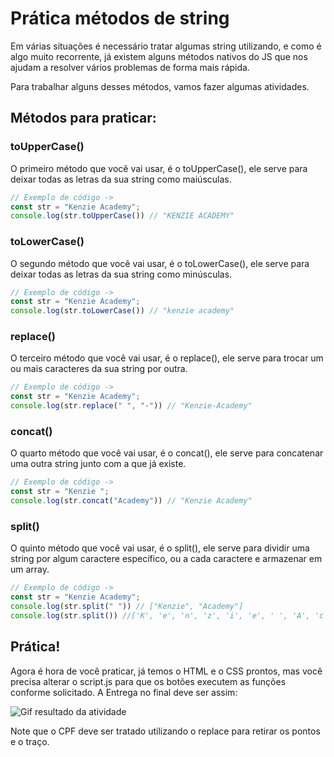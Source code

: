 <h1>Prática métodos de string</h1>

<p>
Em várias situações é necessário tratar algumas string utilizando, e como é algo muito recorrente,
já existem alguns métodos nativos do JS que nos ajudam a resolver vários problemas de forma mais rápida.
</p>

<p>
Para trabalhar alguns desses métodos, vamos fazer algumas atividades. 
</p>

<h2>Métodos para praticar:</h2>

<h3>toUpperCase()</h3>
<p>O primeiro método que você vai usar, é o toUpperCase(), ele serve para deixar todas as letras da sua string como maiúsculas.</p>

```javascript
// Exemplo de código ->
const str = "Kenzie Academy";
console.log(str.toUpperCase()) // "KENZIE ACADEMY"
```

<h3>toLowerCase()</h3>
<p>O segundo método que você vai usar, é o toLowerCase(), ele serve para deixar todas as letras da sua string como minúsculas.</p>

```javascript
// Exemplo de código ->
const str = "Kenzie Academy";
console.log(str.toLowerCase()) // "kenzie academy"
```

<h3>replace()</h3>
<p>O terceiro método que você vai usar, é o replace(), ele serve para trocar um ou mais caracteres da sua string por outra.</p>

```javascript
// Exemplo de código ->
const str = "Kenzie Academy";
console.log(str.replace(" ", "-")) // "Kenzie-Academy"
```

<h3>concat()</h3>
<p>O quarto método que você vai usar, é o concat(), ele serve para concatenar uma outra string junto com a que já existe.</p>

```javascript
// Exemplo de código ->
const str = "Kenzie ";
console.log(str.concat("Academy")) // "Kenzie Academy"
```

<h3>split()</h3>
<p>O quinto método que você vai usar, é o split(), ele serve para dividir uma string por algum caractere específico, ou a cada caractere e armazenar em um array.</p>

```javascript
// Exemplo de código ->
const str = "Kenzie Academy";
console.log(str.split(" ")) // ["Kenzie", "Academy"]
console.log(str.split()) //['K', 'e', 'n', 'z', 'i', 'e', ' ', 'A', 'c', 'a', 'd', 'e', 'm', 'y']
```

<h2> Prática! </h2>

<p>Agora é hora de você praticar, já temos o HTML e o CSS prontos, mas você precisa alterar o script.js para que os botões executem as funções conforme solicitado. A Entrega no final deve ser assim:</p>

<img src='./assets/img/Metodo de String.gif' alt='Gif resultado da atividade'>

<p>Note que o CPF deve ser tratado utilizando o replace para retirar os pontos e o traço.</p>
